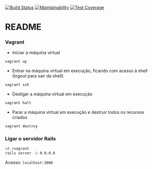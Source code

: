 [![Build Status](https://travis-ci.org/Tiago622/ESProject.svg?branch=master)](https://travis-ci.org/Tiago622/ESProject)
[![Maintainability](https://api.codeclimate.com/v1/badges/15af951dcfeb046b9c4a/maintainability)](https://codeclimate.com/github/Tiago622/ESProject/maintainability)
[![Test Coverage](https://api.codeclimate.com/v1/badges/15af951dcfeb046b9c4a/test_coverage)](https://codeclimate.com/github/Tiago622/ESProject/test_coverage)

# README

### Vagrant 

* Iniciar a máquina virtual 
```bash
vagrant up
```

* Entrar na máquina virtual em execução, ficando com acesso à shell (logout para sair da shell)
```bash
vagrant ssh
```

* Desligar a máquina virtual em execução
```bash
vagrant halt
```

* Parar a máquina virtual em execução e destruir todos os recursos criados
```bash
vagrant destroy
```

### Ligar o servidor Rails
```bash
cd /vagrant
rails server -b 0.0.0.0
```
Acesso: `localhost:3000`
 